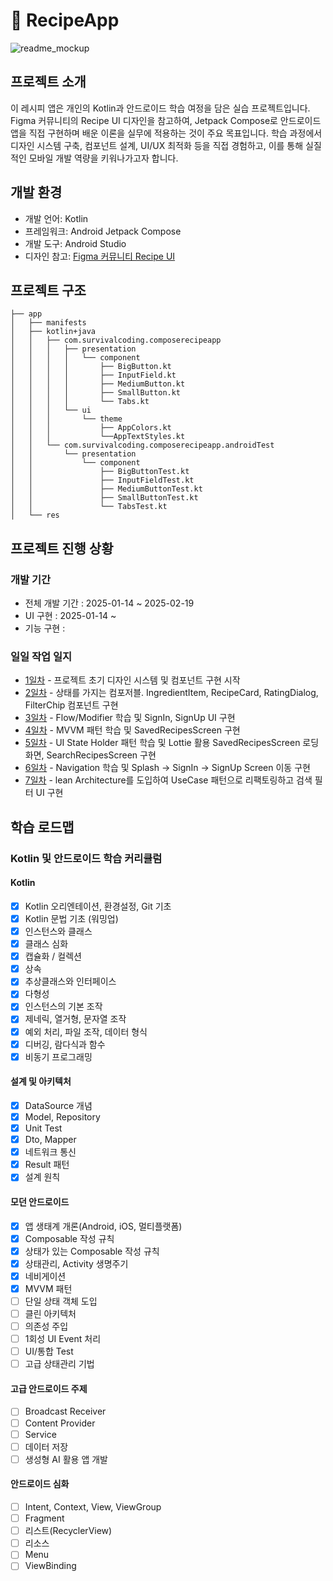 
# 🥘 RecipeApp

![readme_mockup](https://encrypted-tbn0.gstatic.com/images?q=tbn:ANd9GcTbhpaoXKgXZTVw4AxUc4C_yraC6Hk4REjokNcQgujEKCNDnnufYzAbZ7JEnA2KH0FseiU&usqp=CAU)

## 프로젝트 소개

이 레시피 앱은 개인의 Kotlin과 안드로이드 학습 여정을 담은 실습 프로젝트입니다. 
Figma 커뮤니티의 Recipe UI 디자인을 참고하여, Jetpack Compose로 안드로이드 앱을 직접 구현하며 배운 이론을 실무에 적용하는 것이 주요 목표입니다.
학습 과정에서 디자인 시스템 구축, 컴포넌트 설계, UI/UX 최적화 등을 직접 경험하고, 이를 통해 실질적인 모바일 개발 역량을 키워나가고자 합니다.

## 개발 환경

- 개발 언어: Kotlin
- 프레임워크: Android Jetpack Compose 
- 개발 도구: Android Studio
- 디자인 참고: [Figma 커뮤니티 Recipe UI](https://www.figma.com/community/file/1117253657372214910/food-recipe-app)

## 프로젝트 구조

```
├── app
│   ├── manifests
│   ├── kotlin+java
│   │   ├── com.survivalcoding.composerecipeapp
│   │   │   ├── presentation
│   │   │   │   └── component
│   │   │   │       ├── BigButton.kt
│   │   │   │       ├── InputField.kt
│   │   │   │       ├── MediumButton.kt
│   │   │   │       ├── SmallButton.kt
│   │   │   │       └── Tabs.kt
│   │   │   └── ui
│   │   │       └── theme
│   │   │           ├── AppColors.kt
│   │   │           └──AppTextStyles.kt
│   │   └── com.survivalcoding.composerecipeapp.androidTest
│   │       └── presentation
│   │           └── component
│   │               ├── BigButtonTest.kt
│   │               ├── InputFieldTest.kt
│   │               ├── MediumButtonTest.kt
│   │               ├── SmallButtonTest.kt
│   │               └── TabsTest.kt
│   └── res
```

## 프로젝트 진행 상황

### 개발 기간
- 전체 개발 기간 : 2025-01-14 ~ 2025-02-19
- UI 구현 : 2025-01-14 ~
- 기능 구현 :

### 일일 작업 일지
- [1일차](/docs/daily/2025-01-14.md) - 프로젝트 초기 디자인 시스템 및 컴포넌트 구현 시작
- [2일차](/docs/daily/2025-01-15.md) - 상태를 가지는 컴포저블. IngredientItem, RecipeCard, RatingDialog, FilterChip 컴포넌트 구현
- [3일차](/docs/daily/2025-01-16.md) - Flow/Modifier 학습 및 SignIn, SignUp UI 구현
- [4일차](/docs/daily/2025-01-17.md) - MVVM 패턴 학습 및 SavedRecipesScreen 구현
- [5일차](/docs/daily/2025-01-20.md) - UI State Holder 패턴 학습 및 Lottie 활용 SavedRecipesScreen 로딩 화면, SearchRecipesScreen 구현
- [6일차](/docs/daily/2025-01-21.md) - Navigation 학습 및 Splash -> SignIn -> SignUp Screen 이동 구현
- [7일차](/docs/daily/2025-01-22.md) - lean Architecture를 도입하여 UseCase 패턴으로 리팩토링하고 검색 필터 UI 구현

## 학습 로드맵

### Kotlin 및 안드로이드 학습 커리큘럼

#### Kotlin
- [x] Kotlin 오리엔테이션, 환경설정, Git 기초
- [x] Kotlin 문법 기초 (워밍업)
- [x] 인스턴스와 클래스
- [x] 클래스 심화
- [x] 캡슐화 / 컬렉션
- [x] 상속
- [x] 추상클래스와 인터페이스
- [x] 다형성
- [x] 인스턴스의 기본 조작
- [x] 제네릭, 열거형, 문자열 조작
- [x] 예외 처리, 파일 조작, 데이터 형식
- [x] 디버깅, 람다식과 함수
- [x] 비동기 프로그래밍

#### 설계 및 아키텍처
- [x] DataSource 개념
- [x] Model, Repository
- [x] Unit Test
- [x] Dto, Mapper
- [x] 네트워크 통신
- [x] Result 패턴
- [x] 설계 원칙

#### 모던 안드로이드
- [x] 앱 생태계 개론(Android, iOS, 멀티플랫폼)
- [x] Composable 작성 규칙
- [x] 상태가 있는 Composable 작성 규칙
- [x] 상태관리, Activity 생명주기
- [x] 네비게이션
- [x] MVVM 패턴
- [ ] 단일 상태 객체 도입
- [ ] 클린 아키텍처
- [ ] 의존성 주입
- [ ] 1회성 UI Event 처리
- [ ] UI/통합 Test
- [ ] 고급 상태관리 기법

#### 고급 안드로이드 주제
- [ ] Broadcast Receiver
- [ ] Content Provider
- [ ] Service
- [ ] 데이터 저장
- [ ] 생성형 AI 활용 앱 개발

#### 안드로이드 심화
- [ ] Intent, Context, View, ViewGroup
- [ ] Fragment
- [ ] 리스트(RecyclerView)
- [ ] 리소스
- [ ] Menu
- [ ] ViewBinding
